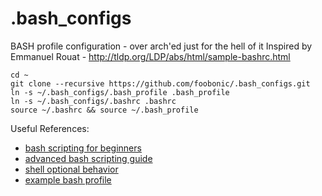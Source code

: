 # .bash_configs
BASH profile configuration - over arch'ed just for the hell of it
Inspired by Emmanuel Rouat - http://tldp.org/LDP/abs/html/sample-bashrc.html

```
cd ~
git clone --recursive https://github.com/foobonic/.bash_configs.git
ln -s ~/.bash_configs/.bash_profile .bash_profile
ln -s ~/.bash_configs/.bashrc .bashrc
source ~/.bashrc && source ~/.bash_profile
```

Useful References:
<ul>
  <li><a href="http://tldp.org/LDP/Bash-Beginners-Guide/html/Bash-Beginners-Guide.html">bash scripting for beginners</a></li>
  <li><a href="http://tldp.org/LDP/abs/html/abs-guide.html">advanced bash scripting guide</a></li>
  <li><a href="http://www.gnu.org/software/bash/manual/html_node/The-Shopt-Builtin.html">shell optional behavior</a></li>
  <li><a href="http://tldp.org/LDP/abs/html/sample-bashrc.html">example bash profile</a></li>
</ul>
